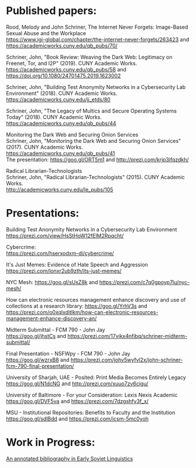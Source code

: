# Published papers:
Rood, Melody and John Schriner, The Internet Never Forgets: Image-Based Sexual Abuse and the Workplace<br />
https://www.igi-global.com/chapter/the-internet-never-forgets/263423
and https://academicworks.cuny.edu/qb_pubs/70/

Schriner, John, "Book Review: Weaving the Dark Web: Legitimacy on Freenet, Tor, and I2P" (2019). CUNY Academic Works.<br/>
  https://academicworks.cuny.edu/qb_pubs/58 and https://doi.org/10.1080/24701475.2019.1623002<br/>

Schriner, John, "Building Test Anonymity Networks in a Cybersecurity Lab Environment" (2018). CUNY Academic Works.<br/>
  https://academicworks.cuny.edu/jj_etds/80<br/>

Schriner, John, "The Legacy of Multics and Secure Operating Systems Today" (2018). CUNY Academic Works.<br/>
  https://academicworks.cuny.edu/qb_pubs/44<br/>

Monitoring the Dark Web and Securing Onion Services<br />
Schriner, John, "Monitoring the Dark Web and Securing Onion Services" (2017). CUNY Academic Works.<br />
  https://academicworks.cuny.edu/qb_pubs/41<br />
The presentation: https://goo.gl/ORT5m1 and http://prezi.com/krjp3ifqzdkh/<br />

Radical Librarian-Technologists<br/>
Schriner, John, "Radical Librarian-Technologists" (2015). CUNY Academic Works.<br/>
  http://academicworks.cuny.edu/le_pubs/105


# Presentations:
Building Test Anonymity Networks in a Cybersecurity Lab Environment
https://prezi.com/view/HsStHoW12fElM2Rpqcht/

Cybercrime:<br/>
https://prezi.com/hserxodxm-di/cybercrime/<br/>

It's Just Memes: Evidence of Hate Speech and Aggression<br />
https://prezi.com/lonxr2ub9zth/its-just-memes/

NYC Mesh:
https://goo.gl/sUsZ8k and https://prezi.com/c7q0gpoyp7lu/nyc-mesh/

How can electronic resources management enhance discovery and use of collections at a research library:
https://goo.gl/YrhV3s and https://prezi.com/o0xqlxditlkm/how-can-electronic-resources-management-enhance-discovery-an/

Midterm Submittal - FCM 790 - John Jay<br />
https://goo.gl/jhstCs and https://prezi.com/17vjkx4nfibq/schriner-midterm-submittal/

Final Presentation - NSFWpy - FCM 790 - John Jay<br />
https://goo.gl/wzrxB8 and https://prezi.com/johv5wyfvl2x/john-schriner-fcm-790-final-presentation/

University of Sharjah, UAE - Posited: Print Media Becomes Entirely Legacy<br />
https://goo.gl/N1dcNG and http://prezi.com/xuuo7zv6cigu/

University of Baltimore - For your Consideration: Lexis Nexis Academic<br />
https://goo.gl/DVF5va and https://prezi.com/7dzgshfy3f_x/

MSU - Institutional Repositories: Benefits to Faculty and the Institution<br />
https://goo.gl/sdlBdd and https://prezi.com/icsm-5mc0yoh

# Work in Progress:
[An annotated bibliography in Early Soviet Linguistics](https://github.com/johnschriner/presentations/blob/master/Bibliography%20-%20Soviet%20Linguistics.md) 
